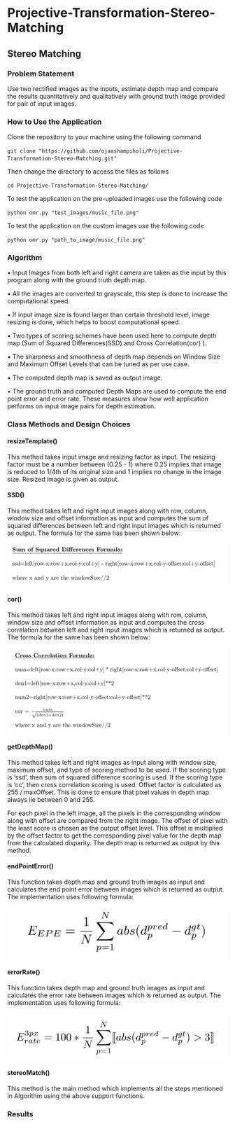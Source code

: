 # Projective-Transformation-Stereo-Matching

## Stereo Matching

### Problem Statement
Use two rectified images as the inputs, estimate depth map and compare the results quantitatively and qualitatively with ground truth image provided for pair of input images.

### How to Use the Application 

Clone the repository to your machine using the following command

`git clone "https://github.com/ojaashampiholi/Projective-Transformation-Stereo-Matching.git"`

Then change the directory to access the files as follows

`cd Projective-Transformation-Stereo-Matching/`

To test the application on the pre-uploaded images use the following code

`python omr.py "test_images/music_file.png"`

To test the application on the custom images use the following code

`python omr.py "path_to_image/music_file.png"`

### Algorithm
•	Input Images from both left and right camera are taken as the input by this program along with the ground truth depth map. 

•	All the images are converted to grayscale, this step is done to increase the computational speed.

•	If input image size is found larger than certain threshold level, image resizing is done, which helps to boost computational speed.

•	Two types of scoring schemes have been used here to compute depth map (Sum of Squared Differences(SSD) and Cross Correlation(cor) ).

•	The sharpness and smoothness of depth map depends on Window Size and Maximum Offset Levels that can be tuned as per use case.

•	The computed depth map is saved as output image.

•	The ground truth and computed Depth Maps are used to compute the end point error and error rate. These measures show how well application performs on input image pairs for depth estimation.

### Class Methods and Design Choices

#### resizeTemplate()
This method takes input image and resizing factor as input. The resizing factor must be a number between (0.25 - 1) where 0.25 implies that image is reduced to 1/4th of its original size and 1 implies no change in the image size. Resized image is given as output.

#### SSD()
This method takes left and right input images along with row, column, window size and offset information as input and computes the sum of squared differences between left and right input images which is returned as output. The formula for the same has been shown below:

![plot](./Formulae/ssd.JPG)

#### cor()
This method takes left and right input images along with row, column, window size and offset information as input and computes the cross correlation between left and right input images which is returned as output. The formula for the same has been shown below:

![plot](./Formulae/cor.JPG)

#### getDepthMap()
This method takes left and right images as input along with window size, maximum offset, and type of scoring method to be used. If the scoring type is ‘ssd’, then sum of squared difference scoring is used. If the scoring type is ‘cc’, then cross correlation scoring is used. Offset factor is calculated as 255 / maxOffset. This is done to ensure that pixel values in depth map always lie between 0 and 255. 

For each pixel in the left image, all the pixels in the corresponding window along with offset are compared from the right image. The offset of pixel with the least score is chosen as the output offset level. This offset is multiplied by the offset factor to get the corresponding pixel value for the depth map from the calculated disparity. The depth map is returned as output by this method.

#### endPointError()
This function takes depth map and ground truth images as input and calculates the end point error between images which is returned as output. The implementation uses following formula:

![plot](./Formulae/epe.JPG)

#### errorRate()
This function takes depth map and ground truth images as input and calculates the error rate between images which is returned as output. The implementation uses following formula:

![plot](./Formulae/er.JPG)

#### stereoMatch()
This method is the main method which implements all the steps mentioned in Algorithm using the above support functions.

### Results
